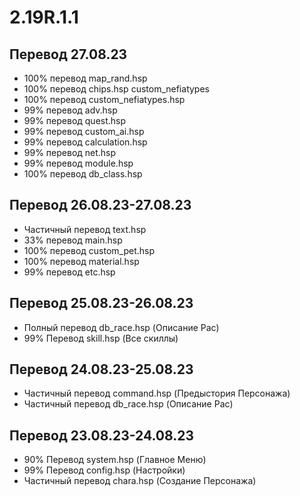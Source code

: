 # 2.19R.1.1
## Перевод 27.08.23
- 100% перевод map_rand.hsp
- 100% перевод chips.hsp custom_nefiatypes
- 100% перевод custom_nefiatypes.hsp
- 99% перевод adv.hsp
- 99% перевод quest.hsp
- 99% перевод custom_ai.hsp
- 99% перевод calculation.hsp
- 99% перевод net.hsp
- 99% перевод module.hsp
- 100% перевод db_class.hsp

## Перевод 26.08.23-27.08.23
- Частичный перевод text.hsp
- 33% перевод main.hsp
- 100% перевод custom_pet.hsp
- 100% перевод material.hsp
- 99% перевод etc.hsp

## Перевод 25.08.23-26.08.23
- Полный перевод db_race.hsp (Описание Рас)
- 99% Перевод skill.hsp (Все скиллы)

## Перевод 24.08.23-25.08.23
- Частичный перевод command.hsp (Предыстория Персонажа)
- Частичный перевод db_race.hsp (Описание Рас)

## Перевод 23.08.23-24.08.23
- 90% Перевод system.hsp (Главное Меню)
- 99% Перевод config.hsp (Настройки)
- Частичный перевод chara.hsp (Создание Персонажа)
